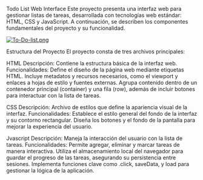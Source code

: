 Todo List Web Interface
Este proyecto presenta una interfaz web para gestionar listas de tareas, desarrollada con tecnologías web estándar: HTML, CSS y JavaScript. A continuación, se describen los componentes fundamentales del proyecto y su funcionalidad.

[![To-Do-list.png](https://i.postimg.cc/wjBrxhDt/To-Do-list.png)](https://postimg.cc/jLGcZngK)

Estructura del Proyecto
El proyecto consta de tres archivos principales:

HTML
Descripción: Contiene la estructura básica de la interfaz web.
Funcionalidades:
Define el diseño de la página web mediante etiquetas HTML.
Incluye metadatos y recursos necesarios, como el viewport y enlaces a hojas de estilo y fuentes externas.
Agrupa contenido dentro de un contenedor principal (container) y una fila (row), además de incluir botones para interactuar con la lista de tareas.

CSS
Descripción: Archivo de estilos que define la apariencia visual de la interfaz.
Funcionalidades:
Establece el estilo general del fondo de la interfaz y su contorno rectangular.
Diseña los botones y el fondo de la pantalla para mejorar la experiencia del usuario.

Jvascript
Descripción: Maneja la interacción del usuario con la lista de tareas.
Funcionalidades:
Permite agregar, eliminar y marcar tareas de manera interactiva.
Utiliza el almacenamiento local del navegador para guardar el progreso de las tareas, asegurando su persistencia entre sesiones.
Implementa funciones clave como .click, saveData, y load para gestionar la lógica de la aplicación.

